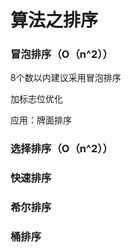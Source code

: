 # 算法之排序



### 冒泡排序（O（n^2））

8个数以内建议采用冒泡排序

加标志位优化

应用：牌面排序

### 选择排序（O（n^2））

### 快速排序



### 希尔排序



### 桶排序